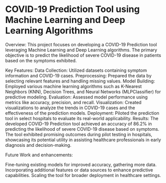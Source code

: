 # COVID-19 Prediction Tool using Machine Learning and Deep Learning Algorithms

Overview:
This project focuses on developing a COVID-19 Prediction tool leveraging Machine Learning and Deep Learning algorithms. The primary objective is to predict the likelihood of severe COVID-19 disease in patients based on the symptoms exhibited.

Key Features:
Data Collection: Utilized datasets containing symptom information and COVID-19 cases.
Preprocessing: Prepared the data by selecting relevant features and handling missing values.
Model Building: Employed various machine learning algorithms such as K-Nearest Neighbors (KNN), Decision Trees, and Neural Networks (MLPClassifier) for predictive modeling.
Evaluation: Assessed model performance using metrics like accuracy, precision, and recall.
Visualization: Created visualizations to analyze the trends in COVID-19 cases and the effectiveness of the prediction models.
Deployment: Piloted the prediction tool in select hospitals to evaluate its real-world applicability.
Results:
The developed COVID-19 Prediction tool achieved an accuracy of 86.2% in predicting the likelihood of severe COVID-19 disease based on symptoms. The tool exhibited promising outcomes during pilot testing in hospitals, showcasing its potential utility in assisting healthcare professionals in early diagnosis and decision-making.

Future Work and enhancements:

Fine-tuning existing models for improved accuracy, gathering more data.
Incorporating additional features or data sources to enhance predictive capabilities.
Scaling the tool for broader deployment in healthcare settings.
